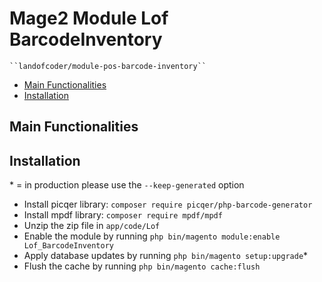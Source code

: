 # Mage2 Module Lof BarcodeInventory

    ``landofcoder/module-pos-barcode-inventory``

 - [Main Functionalities](#markdown-header-main-functionalities)
 - [Installation](#markdown-header-installation)

## Main Functionalities


## Installation
\* = in production please use the `--keep-generated` option

 - Install picqer library: `composer require picqer/php-barcode-generator`
 - Install  mpdf library: `composer require mpdf/mpdf`
 - Unzip the zip file in `app/code/Lof`
 - Enable the module by running `php bin/magento module:enable Lof_BarcodeInventory`
 - Apply database updates by running `php bin/magento setup:upgrade`\*
 - Flush the cache by running `php bin/magento cache:flush`

